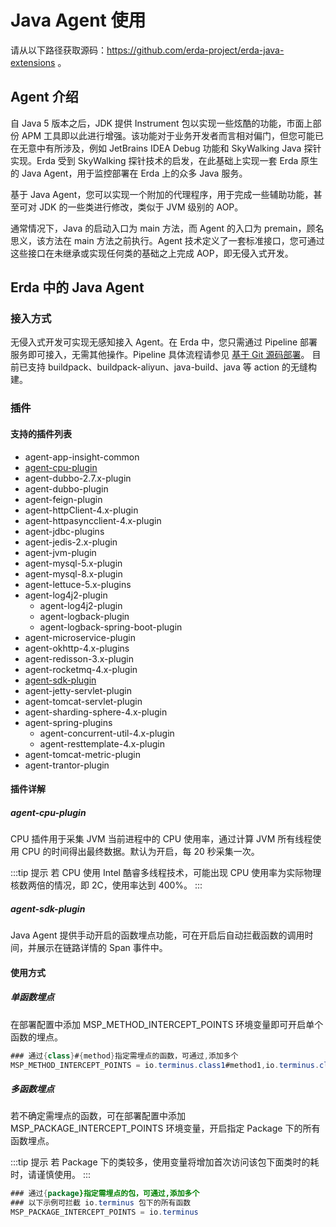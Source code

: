# Java Agent 使用

请从以下路径获取源码：https://github.com/erda-project/erda-java-extensions 。

## Agent 介绍
自 Java 5 版本之后，JDK 提供 Instrument 包以实现一些炫酷的功能，市面上部份 APM 工具即以此进行增强。该功能对于业务开发者而言相对偏门，但您可能已在无意中有所涉及，例如 JetBrains IDEA Debug 功能和 SkyWalking Java 探针实现。Erda 受到 SkyWalking 探针技术的启发，在此基础上实现一套 Erda 原生的 Java Agent，用于监控部署在 Erda 上的众多 Java 服务。

基于 Java Agent，您可以实现一个附加的代理程序，用于完成一些辅助功能，甚至可对 JDK 的一些类进行修改，类似于 JVM 级别的 AOP。

通常情况下，Java 的启动入口为 main 方法，而 Agent 的入口为 premain，顾名思义，该方法在 main 方法之前执行。Agent 技术定义了一套标准接口，您可通过这些接口在未继承或实现任何类的基础之上完成 AOP，即无侵入式开发。

## Erda 中的 Java Agent

### 接入方式
无侵入式开发可实现无感知接入 Agent。在 Erda 中，您只需通过 Pipeline 部署服务即可接入，无需其他操作。Pipeline 具体流程请参见 [基于 Git 源码部署](../../../dop/examples/deploy/deploy-from-git.md)。
目前已支持 buildpack、buildpack-aliyun、java-build、java 等 action 的无缝构建。

### 插件

#### 支持的插件列表
- agent-app-insight-common
- [agent-cpu-plugin](#agent-cpu-plugin)
- agent-dubbo-2.7.x-plugin
- agent-dubbo-plugin
- agent-feign-plugin
- agent-httpClient-4.x-plugin
- agent-httpasyncclient-4.x-plugin
- agent-jdbc-plugins
- agent-jedis-2.x-plugin
- agent-jvm-plugin
- agent-mysql-5.x-plugin
- agent-mysql-8.x-plugin
- agent-lettuce-5.x-plugins
- agent-log4j2-plugin
    - agent-log4j2-plugin
    - agent-logback-plugin
    - agent-logback-spring-boot-plugin
- agent-microservice-plugin
- agent-okhttp-4.x-plugins
- agent-redisson-3.x-plugin
- agent-rocketmq-4.x-plugin
- [agent-sdk-plugin](#agent-sdk-plugin)
- agent-jetty-servlet-plugin
- agent-tomcat-servlet-plugin
- agent-sharding-sphere-4.x-plugin
- agent-spring-plugins
    - agent-concurrent-util-4.x-plugin
    - agent-resttemplate-4.x-plugin
- agent-tomcat-metric-plugin
- agent-trantor-plugin

#### 插件详解

##### agent-cpu-plugin
CPU 插件用于采集 JVM 当前进程中的 CPU 使用率，通过计算 JVM 所有线程使用 CPU 的时间得出最终数据。默认为开启，每 20 秒采集一次。

:::tip 提示
若 CPU 使用 Intel 酷睿多线程技术，可能出现 CPU 使用率为实际物理核数两倍的情况，即 2C，使用率达到 400%。
:::

##### agent-sdk-plugin
Java Agent 提供手动开启的函数埋点功能，可在开启后自动拦截函数的调用时间，并展示在链路详情的 Span 事件中。

#### 使用方式

##### 单函数埋点

在部署配置中添加 MSP_METHOD_INTERCEPT_POINTS 环境变量即可开启单个函数的埋点。
```java
### 通过{class}#{method}指定需埋点的函数，可通过,添加多个
MSP_METHOD_INTERCEPT_POINTS = io.terminus.class1#method1,io.terminus.class2#method2
```

##### 多函数埋点

若不确定需埋点的函数，可在部署配置中添加 MSP_PACKAGE_INTERCEPT_POINTS 环境变量，开启指定 Package 下的所有函数埋点。

:::tip 提示
若 Package 下的类较多，使用变量将增加首次访问该包下面类时的耗时，请谨慎使用。
:::

```java
### 通过{package}指定需埋点的包，可通过,添加多个
### 以下示例可拦截 io.terminus 包下的所有函数
MSP_PACKAGE_INTERCEPT_POINTS = io.terminus
```
